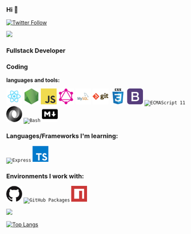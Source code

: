 ### Hi 👋

[![Twitter Follow](https://img.shields.io/twitter/follow/quenandres?color=%231DA1F2&logo=twitter&style=for-the-badge)](https://twitter.com/quenandres)

<img style="width:100px;heigth:100px;" src="https://thumbs.gfycat.com/GracefulDemandingIndochinahogdeer-size_restricted.gif">

### Fullstack Developer

### Coding
**languages and tools:**  

<code><img alt="React" height="42" src="https://raw.githubusercontent.com/github/explore/80688e429a7d4ef2fca1e82350fe8e3517d3494d/topics/react/react.png"></code>
<code><img alt="Node" height="42" src="https://raw.githubusercontent.com/github/explore/80688e429a7d4ef2fca1e82350fe8e3517d3494d/topics/nodejs/nodejs.png"></code>
<code><img alt="JS" height="42" src="https://raw.githubusercontent.com/github/explore/80688e429a7d4ef2fca1e82350fe8e3517d3494d/topics/javascript/javascript.png"></code>
<code><img alt="Graphql" height="42" src="https://raw.githubusercontent.com/github/explore/5c058a388828bb5fde0bcafd4bc867b5bb3f26f3/topics/graphql/graphql.png"></code>
<code><img alt="mysql" height="42" src="https://raw.githubusercontent.com/github/explore/80688e429a7d4ef2fca1e82350fe8e3517d3494d/topics/mysql/mysql.png"></code>
<code><img alt="Git" height="42" src="https://raw.githubusercontent.com/github/explore/80688e429a7d4ef2fca1e82350fe8e3517d3494d/topics/git/git.png"></code>
<code><img alt="Css" title="CSS 3" src="https://raw.githubusercontent.com/github/explore/80688e429a7d4ef2fca1e82350fe8e3517d3494d/topics/css/css.png" height="42"></code>
<code><img alt="Bootstrap" title="Bootstrap" src="https://raw.githubusercontent.com/github/explore/80688e429a7d4ef2fca1e82350fe8e3517d3494d/topics/bootstrap/bootstrap.png" height="42"></code>
<code><img alt="ECMAScript 11" title="ECMAScript 11" src="https://github.com/cheesits456/cheesits456/raw/master/icons/ecmascript.png" height="42"></code>
<code><img alt="JSON" title="JSON" src="https://raw.githubusercontent.com/github/explore/80688e429a7d4ef2fca1e82350fe8e3517d3494d/topics/json/json.png" height="42"></code>
<code><img alt="Bash" title="Bash" src="https://github.com/cheesits456/cheesits456/raw/master/icons/bash.png" height="42"></code>
<code><img alt="Markdown" title="Markdown" src="https://raw.githubusercontent.com/github/explore/80688e429a7d4ef2fca1e82350fe8e3517d3494d/topics/markdown/markdown.png" height="42"></code>

### Languages/Frameworks I'm learning:
<code><img alt="Express" title="Express" src="https://github.com/cheesits456/cheesits456/raw/master/icons/express.png" height="42"></code>
<code><img alt="TypeScript" title="TypeScript" src="https://raw.githubusercontent.com/github/explore/80688e429a7d4ef2fca1e82350fe8e3517d3494d/topics/typescript/typescript.png" height="42"></code>

### Environments I work with:
<code><img alt="GitHub" title="GitHub" src="https://raw.githubusercontent.com/github/explore/78df643247d429f6cc873026c0622819ad797942/topics/github/github.png" height="42" /></code>
<code><img alt="GitHub Packages" title="GitHub Packages" src="https://github.com/cheesits456/cheesits456/raw/master/icons/packages.png" height="42" /></code>
<code><img alt="NPM" title="NPM" src="https://raw.githubusercontent.com/github/explore/80688e429a7d4ef2fca1e82350fe8e3517d3494d/topics/npm/npm.png" height="42" /></code>


<p align="left" >  
  <a href="https://github.com/quenandres"> 
    <img  src="https://github-readme-stats.vercel.app/api?username=quenandres&&show_icons=true&theme=vue-dark"/>
  </a>

[![Top Langs](https://github-readme-stats.vercel.app/api/top-langs/?username=quenandres&langs_count=8)](https://github.com/quenandres)
</p>